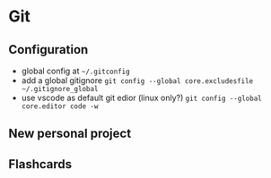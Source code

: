 # Git

## Configuration

- global config at `~/.gitconfig`
- add a global gitignore `git config --global core.excludesfile ~/.gitignore_global`
- use vscode as default git edior (linux only?) `git config --global core.editor code -w`

## New personal project

## Flashcards